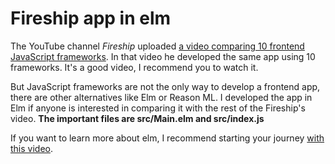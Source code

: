 # Fireship app in elm

The YouTube channel _Fireship_ uploaded [a video comparing 10 frontend JavaScript frameworks](https://youtu.be/cuHDQhDhvPE). In that video he developed the same app using 10 frameworks. It's a good video, I recommend you to watch it.

But JavaScript frameworks are not the only way to develop a frontend app, there are other alternatives like Elm or Reason ML. I developed the app in Elm if anyone is interested in comparing it with the rest of the Fireship's video. **The important files are src/Main.elm and src/index.js**

If you want to learn more about elm, I recommend starting your journey [with this video](https://www.youtube.com/watch?v=kuOCx0QeQ5c&list=PLAylyXSffRuJHmLW7FXlh0mp4r6HKafoT&index=10).
